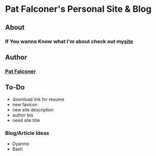 # Pat Falconer's Personal Site & Blog
## About
### If You wanna Know what I'm about check out my[site](http://patrickfalconer.com/about/)
## Author 
### [Pat Falconer](https://github.com/P-J-FALCONER/)
## To-Do
* download link for resume
* new favicon
* new site description
* author bio
* need site title
### Blog/Article Ideas
* Dyanmo
* Bash
